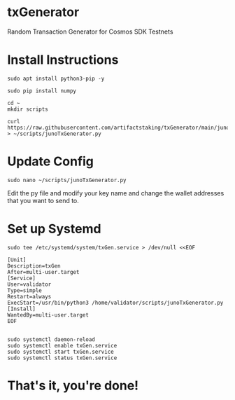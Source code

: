 # txGenerator
Random Transaction Generator for Cosmos SDK Testnets


# Install Instructions
```
sudo apt install python3-pip -y

sudo pip install numpy

cd ~
mkdir scripts

curl https://raw.githubusercontent.com/artifactstaking/txGenerator/main/junoTxGenerator.py > ~/scripts/junoTxGenerator.py
```

# Update Config
```
sudo nano ~/scripts/junoTxGenerator.py
```
Edit the py file and modify your key name and change the wallet addresses that you want to send to.

# Set up Systemd

```
sudo tee /etc/systemd/system/txGen.service > /dev/null <<EOF  

[Unit]
Description=txGen
After=multi-user.target
[Service]
User=validator
Type=simple
Restart=always
ExecStart=/usr/bin/python3 /home/validator/scripts/junoTxGenerator.py
[Install]
WantedBy=multi-user.target
EOF


sudo systemctl daemon-reload
sudo systemctl enable txGen.service
sudo systemctl start txGen.service
sudo systemctl status txGen.service
```

# That's it, you're done!